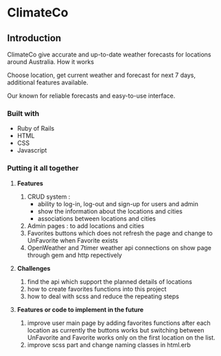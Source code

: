 # ClimateCo
## **Introduction**
ClimateCo give accurate and up-to-date weather forecasts for locations around Australia.
How it works

Choose location, get current weather and forecast for next 7 days, additional features available.

Our known for reliable forecasts and easy-to-use interface.

### **Built with**
- Ruby of Rails
- HTML
- CSS
- Javascript

### **Putting it all together**
1. **Features**
    1. CRUD system : 
        - ability to log-in, log-out and sign-up for users and admin
        - show the information about the locations and cities
        - associations between locations and cities
    2. Admin pages : to add locations and cities
    3. Favorites buttons which does not refresh the page and change to UnFavorite when Favorite exists
    4. OpenWeather and 7timer weather api connections on show page through gem and http repectively

2. **Challenges**
    1. find the api which support the planned details of locations
    2. how to create favorites functions into this project
    3. how to deal with scss and reduce the repeating steps

3. **Features or code to implement in the future**
    1. improve user main page by adding favorites functions after each location as currently the buttons works but switching between UnFavorite and Favorite works only on the first location on the list.
    2. improve scss part and change naming classes in html.erb
